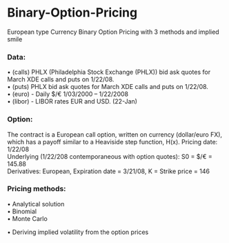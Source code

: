 # Binary-Option-Pricing
European type Currency Binary Option Pricing with 3 methods and implied smile

### Data: 
•	(calls) PHLX (Philadelphia Stock Exchange (PHLX)) bid ask quotes for March XDE calls and puts on 1/22/08. <br />
•	(puts) PHLX bid ask quotes for March XDE calls and puts on 1/22/08. <br />
•	(euro) -  Daily $/€ 1/03/2000 – 1/22/2008 <br />
•	(libor) -  LIBOR rates EUR and USD. (22-Jan) <br />

### Option: 
The contract is a European call option, written on currency (dollar/euro FX), which has a payoff similar to a Heaviside step function, H(x).
Pricing date:  1/22/08 <br />
Underlying (1/22/208 contemporaneous with option quotes):  S0 = $/€ = 145.88 <br />
Derivatives:  European, Expiration date = 3/21/08, K = Strike price = 146 <br />

### Pricing methods:
•	Analytical solution <br />
•	Binomial <br />
•	Monte Carlo <br />

•	Deriving implied volatility from the option prices

